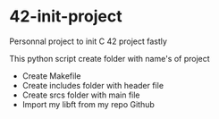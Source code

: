 # 42-init-project

Personnal project to init C 42 project fastly

This python script create folder with name's of project
- Create Makefile
- Create includes folder with header file
- Create srcs folder with main file
- Import my libft from my repo Github
